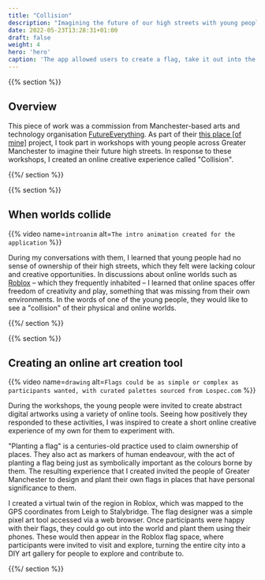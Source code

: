 ```yaml
---
title: "Collision"
description: "Imagining the future of our high streets with young people"
date: 2022-05-23T13:28:31+01:00
draft: false
weight: 4
hero: 'hero'
caption: 'The app allowed users to create a flag, take it out into the world, and plant it'
---
```


{{% section %}}

## Overview

This piece of work was a commission from Manchester-based arts and technology organisation [FutureEverything](https://futureeverthing.org). As part of their [this place \[of mine\]](https://futureeverything.org/portfolio/entry/this-place-of-mine/) project, I took part in workshops with young people across Greater Manchester to imagine their future high streets. In response to these workshops, I created an online creative experience called "Collision".

{{%/ section %}}

{{% section %}}

## When worlds collide

{{% video name=`introanim` alt=`The intro animation created for the application` %}}

During my conversations with them, I learned that young people had no sense of ownership of their high streets, which they felt were lacking colour and creative opportunities. In discussions about online worlds such as [Roblox](https://www.roblox.com/) – which they frequently inhabited – I learned that online spaces offer freedom of creativity and play, something that was missing from their own environments. In the words of one of the young people, they would like to see a "collision" of their physical and online worlds.

{{%/ section %}}

{{% section %}}

## Creating an online art creation tool

{{% video name=`drawing` alt=`Flags could be as simple or complex as participants wanted, with curated palettes sourced from Lospec.com` %}}

During the workshops, the young people were invited to create abstract digital artworks using a variety of online tools. Seeing how positively they responded to these activities, I was inspired to create a short online creative experience of my own for them to experiment with.

"Planting a flag" is a centuries-old practice used to claim ownership of places. They also act as markers of human endeavour, with the act of planting a flag being just as symbolically important as the colours borne by them. The resulting experience that I created invited the people of Greater Manchester to design and plant their own flags in places that have personal significance to them.

I created a virtual twin of the region in Roblox, which was mapped to the GPS coordinates from Leigh to Stalybridge. The flag designer was a simple pixel art tool accessed via a web browser. Once participants were happy with their flags, they could go out into the world and plant them using their phones. These would then appear in the Roblox flag space, where participants were invited to visit and explore, turning the entire city into a DIY art gallery for people to explore and contribute to.

{{%/ section %}}
